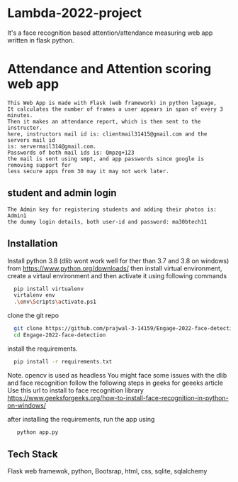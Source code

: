 # Lambda-2022-project
It's a face recognition based attention/attendance measuring web app written in flask python.

# Attendance and Attention scoring web app

    This Web App is made with Flask (web framework) in python laguage,  
    It calculates the number of frames a user appears in span of every 3 minutes.
    Then it makes an attendance report, which is then sent to the instructer.
    here, instructors mail id is: clientmail31415@gmail.com and the servers mail id 
    is: servermail314@gmail.com.
    Passwords of both mail ids is: Qmpzg+123
    the mail is sent using smpt, and app passwords since google is removing support for
    less secure apps from 30 may it may not work later.
 
 ## student and admin login

    The Admin key for registering students and adding their photos is: Admin1
    the dummy login details, both user-id and password: ma30btech11
    
## Installation

Install python 3.8 (dlib wont work well for ther than 3.7 and 3.8 on windows) from https://www.python.org/downloads/
then install virtual environment, 
create a virtaul environment and then activate it using following commands

```bash
  pip install virtualenv
  virtalenv env
  .\env\Scripts\activate.ps1
```
clone the git repo
```bash
  git clone https://github.com/prajwal-3-14159/Engage-2022-face-detection.git
  cd Engage-2022-face-detection
```
install the requirements.
  
```bash
  pip install -r requirements.txt
``` 
Note. opencv is used as headless
You might face some issues with the dlib and face recognition follow the following steps in geeks for geeeks article
Use this url to install to face recognition library
https://www.geeksforgeeks.org/how-to-install-face-recognition-in-python-on-windows/

after installing the requirements,
run the app using 
```bash
   python app.py
```  
## Tech Stack

Flask web framewok, python, Bootsrap, html, css, sqlite, sqlalchemy 

